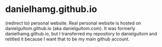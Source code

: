 # danielhamg.github.io
(redirect to) personal website.
Real personal website is hosted on danielgultom.github.io (aka danielgultom.com). It was formerly danielhamg.github.io, but I transferred my repository to danielgultom and retitled it because I want that to be my main github account.
